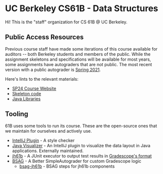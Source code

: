 # UC Berkeley CS61B - Data Structures

Hi! This is the "staff" organization for CS 61B @ UC Berkeley.

## Public Access Resources

Previous course staff have made some iterations of this course available for
auditors -- both Berkeley students and members of the public. While the
assignment skeletons and specifications will be available for most years,
some assignments have autograders that are not public. The most recent version
with a public autograder is
[Spring 2021](https://sp21.datastructur.es/about.html#auditing-cs61b).

Here's lints to the relevant materials:

- [SP24 Course Website](https://sp24.datastructur.es)
- [Skeleton code](https://github.com/Berkeley-CS61B/skeleton-sp24)
- [Java Libraries](https://github.com/Berkeley-CS61B/library-sp24)
  

## Tooling

61B uses some tools to run its course. These are the open-source ones that
we maintain for ourselves and actively use.

- [IntelliJ Plugin][plugin] - A style checker
- [Java Visualizer][] - An IntelliJ plugin to visualize the data layout in
  Java applications. Externally maintained.
- [jh61b][] - A JUnit executor to output test results in [Gradescope's format][]
- [BSAG][] - A Better SimpleAutograder for custom Gradescope logic
  - [bsag-jh61b] - BSAG steps for jh61b components

[plugin]: https://github.com/Berkeley-CS61B/intellij-plugin
[Java Visualizer]: https://github.com/elipsitz/java-visualizer-intellij-plugin
[jh61b]: https://github.com/Berkeley-CS61B/jh61b
[Gradescope's format]: https://gradescope-autograders.readthedocs.io/en/latest/specs/#output-format
[BSAG]: https://github.com/Berkeley-CS61B/BSAG
[bsag-jh61b]: https://github.com/Berkeley-CS61B/bsag-jh61b
